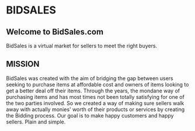 # BIDSALES
## Welcome to BidSales.com
BidSales is a virtual market for sellers to meet the right buyers.

## MISSION
BidSales was created with the aim of bridging the gap between users seeking to purchase items at affordable cost and owners of items looking to get a better deal off their items.
Through the years, the mondane way of purchasing items and has most times not been totally satisfying for one of the two parties involved.
So we created a way of making sure sellers walk away with actually monies' worth of their products or services by creating the Bidding process.
Our goal is to make happy customers and happy sellers. Plain and simple.


